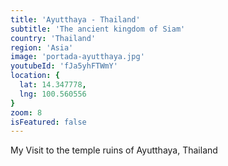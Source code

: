 ```yaml
---
title: 'Ayutthaya - Thailand'
subtitle: 'The ancient kingdom of Siam'
country: 'Thailand'
region: 'Asia'
image: 'portada-ayutthaya.jpg'
youtubeId: 'fJa5yhFTWmY'
location: {
  lat: 14.347778,
  lng: 100.560556
}
zoom: 8
isFeatured: false
---
```


My Visit to the temple ruins of Ayutthaya, Thailand